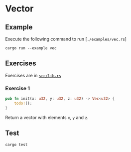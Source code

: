 # Vector

## Example

Execute the following command to run [`./examples/vec.rs`]

```shell
cargo run --example vec
```

## Exercises

Exercises are in [`src/lib.rs`](./src/lib.rs)

### Exercise 1

```rust
pub fn init(x: u32, y: u32, z: u32) -> Vec<u32> {
    todo!();
}
```

Return a vector with elements `x`, `y` and `z`.

## Test

```shell
cargo test
```
